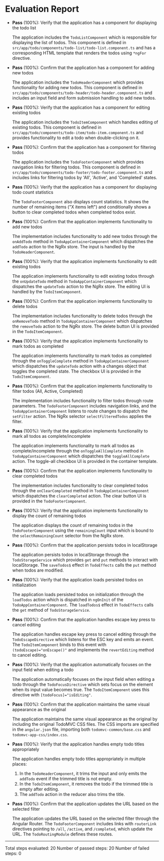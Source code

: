 # Evaluation Report

- **Pass** (100%): Verify that the application has a component for displaying the todo list

    The application includes the `TodoListComponent` which is responsible for displaying the list of todos. This component is defined in `src/app/todo/components/todo-list/todo-list.component.ts` and has a corresponding HTML template that renders the todos using `*ngFor` directive.

- **Pass** (100%): Confirm that the application has a component for adding new todos

    The application includes the `TodoHeaderComponent` which provides functionality for adding new todos. This component is defined in `src/app/todo/components/todo-header/todo-header.component.ts` and includes an input field and form submission handling to add new todos.

- **Pass** (100%): Verify that the application has a component for editing existing todos

    The application includes the `TodoItemComponent` which handles editing of existing todos. This component is defined in `src/app/todo/components/todo-item/todo-item.component.ts` and provides functionality to edit a todo when double-clicking on it.

- **Pass** (100%): Confirm that the application has a component for filtering todos

    The application includes the `TodoFooterComponent` which provides navigation links for filtering todos. This component is defined in `src/app/todo/components/todo-footer/todo-footer.component.ts` and includes links for filtering todos by 'All', 'Active', and 'Completed' states.

- **Pass** (100%): Verify that the application has a component for displaying todo count statistics

    The `TodoFooterComponent` also displays count statistics. It shows the number of remaining items ("X items left") and conditionally shows a button to clear completed todos when completed todos exist.

- **Pass** (100%): Confirm that the application implements functionality to add new todos

    The implementation includes functionality to add new todos through the `onAddTodo` method in `TodoAppContainerComponent` which dispatches the `addTodo` action to the NgRx store. The input is handled by the `TodoHeaderComponent`.

- **Pass** (100%): Verify that the application implements functionality to edit existing todos

    The application implements functionality to edit existing todos through the `onUpdateTodo` method in `TodoAppContainerComponent` which dispatches the `updateTodo` action to the NgRx store. The editing UI is handled by the `TodoItemComponent`.

- **Pass** (100%): Confirm that the application implements functionality to delete todos

    The implementation includes functionality to delete todos through the `onRemoveTodo` method in `TodoAppContainerComponent` which dispatches the `removeTodo` action to the NgRx store. The delete button UI is provided in the `TodoItemComponent`.

- **Pass** (100%): Verify that the application implements functionality to mark todos as completed

    The application implements functionality to mark todos as completed through the `onToggleComplete` method in `TodoAppContainerComponent` which dispatches the `updateTodo` action with a changes object that toggles the completed state. The checkbox UI is provided in the `TodoItemComponent`.

- **Pass** (100%): Confirm that the application implements functionality to filter todos (All, Active, Completed)

    The implementation includes functionality to filter todos through route parameters. The `TodoFooterComponent` includes navigation links, and the `TodoAppContainerComponent` listens to route changes to dispatch the `setFilter` action. The NgRx selector `selectFilteredTodos` applies the filter.

- **Pass** (100%): Verify that the application implements functionality to mark all todos as complete/incomplete

    The application implements functionality to mark all todos as complete/incomplete through the `onToggleAllComplete` method in `TodoAppContainerComponent` which dispatches the `toggleAllComplete` action. The toggle-all checkbox UI is provided in the container template.

- **Pass** (100%): Confirm that the application implements functionality to clear completed todos

    The implementation includes functionality to clear completed todos through the `onClearCompleted` method in `TodoAppContainerComponent` which dispatches the `clearCompleted` action. The clear button UI is provided in the `TodoFooterComponent`.

- **Pass** (100%): Verify that the application implements functionality to display the count of remaining todos

    The application displays the count of remaining todos in the `TodoFooterComponent` using the `remainingCount` input which is bound to the `selectRemainingCount` selector from the NgRx store.

- **Pass** (100%): Confirm that the application persists todos in localStorage

    The application persists todos in localStorage through the `TodoStorageService` which provides `get` and `put` methods to interact with localStorage. The `saveTodos$` effect in `TodoEffects` calls the `put` method when todos are modified.

- **Pass** (100%): Verify that the application loads persisted todos on initialization

    The application loads persisted todos on initialization through the `loadTodos` action which is dispatched in `ngOnInit` of the `TodoAppContainerComponent`. The `loadTodos$` effect in `TodoEffects` calls the `get` method of `TodoStorageService`.

- **Pass** (100%): Confirm that the application handles escape key press to cancel editing

    The application handles escape key press to cancel editing through the `TodoEscapeDirective` which listens for the ESC key and emits an event. The `TodoItemComponent` binds to this event with `(todoEscape)="onEscape()"` and implements the `revertEditing` method to cancel editing.

- **Pass** (100%): Verify that the application automatically focuses on the input field when editing a todo

    The application automatically focuses on the input field when editing a todo through the `TodoFocusDirective` which sets focus on the element when its input value becomes true. The `TodoItemComponent` uses this directive with `[todoFocus]="isEditing"`.

- **Pass** (100%): Confirm that the application maintains the same visual appearance as the original

    The application maintains the same visual appearance as the original by including the original TodoMVC CSS files. The CSS imports are specified in the `angular.json` file, importing both `todomvc-common/base.css` and `todomvc-app-css/index.css`.

- **Pass** (100%): Verify that the application handles empty todo titles appropriately

    The application handles empty todo titles appropriately in multiple places:
    1. In the `TodoHeaderComponent`, it trims the input and only emits the `addTodo` event if the trimmed title is not empty.
    2. In the `TodoItemComponent`, it removes the todo if the trimmed title is empty after editing.
    3. The `addTodo` action in the reducer also trims the title.

- **Pass** (100%): Confirm that the application updates the URL based on the selected filter

    The application updates the URL based on the selected filter through the Angular Router. The `TodoFooterComponent` includes links with `routerLink` directives pointing to `/all`, `/active`, and `/completed`, which update the URL. The `TodoRoutingModule` defines these routes.

---

Total steps evaluated: 20
Number of passed steps: 20
Number of failed steps: 0